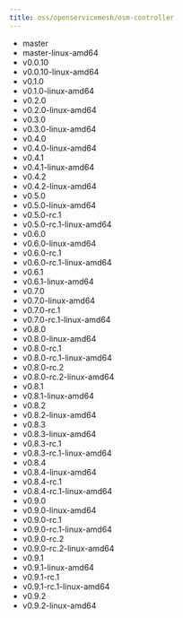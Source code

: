 ```yaml
---
title: oss/openservicemesh/osm-controller
---
```

- master
- master-linux-amd64
- v0.0.10
- v0.0.10-linux-amd64
- v0.1.0
- v0.1.0-linux-amd64
- v0.2.0
- v0.2.0-linux-amd64
- v0.3.0
- v0.3.0-linux-amd64
- v0.4.0
- v0.4.0-linux-amd64
- v0.4.1
- v0.4.1-linux-amd64
- v0.4.2
- v0.4.2-linux-amd64
- v0.5.0
- v0.5.0-linux-amd64
- v0.5.0-rc.1
- v0.5.0-rc.1-linux-amd64
- v0.6.0
- v0.6.0-linux-amd64
- v0.6.0-rc.1
- v0.6.0-rc.1-linux-amd64
- v0.6.1
- v0.6.1-linux-amd64
- v0.7.0
- v0.7.0-linux-amd64
- v0.7.0-rc.1
- v0.7.0-rc.1-linux-amd64
- v0.8.0
- v0.8.0-linux-amd64
- v0.8.0-rc.1
- v0.8.0-rc.1-linux-amd64
- v0.8.0-rc.2
- v0.8.0-rc.2-linux-amd64
- v0.8.1
- v0.8.1-linux-amd64
- v0.8.2
- v0.8.2-linux-amd64
- v0.8.3
- v0.8.3-linux-amd64
- v0.8.3-rc.1
- v0.8.3-rc.1-linux-amd64
- v0.8.4
- v0.8.4-linux-amd64
- v0.8.4-rc.1
- v0.8.4-rc.1-linux-amd64
- v0.9.0
- v0.9.0-linux-amd64
- v0.9.0-rc.1
- v0.9.0-rc.1-linux-amd64
- v0.9.0-rc.2
- v0.9.0-rc.2-linux-amd64
- v0.9.1
- v0.9.1-linux-amd64
- v0.9.1-rc.1
- v0.9.1-rc.1-linux-amd64
- v0.9.2
- v0.9.2-linux-amd64
